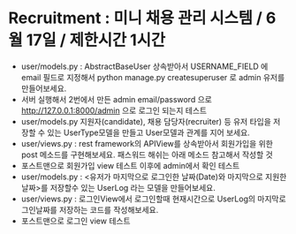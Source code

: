 # Recruitment : 미니 채용 관리 시스템 / 6월 17일 / 제한시간 1시간


- user/models.py : AbstractBaseUser 상속받아서 USERNAME_FIELD 에 email 필드로 지정해서 python manage.py createsuperuser 로 admin 유저를 만들어보세요.
- 서버 실행해서 2번에서 만든 admin email/password 으로 http://127.0.0.1:8000/admin 으로 로그인 되는지 테스트
- user/models.py 지원자(candidate), 채용 담당자(recruiter) 등 유저 타입을 저장할 수 있는 UserType모델을 만들고 User모델과 관계를 지어 보세요.
- user/views.py : rest framework의 APIView를 상속받아서 회원가입을 위한 post 메소드를 구현해보세요. 패스워드 해쉬는 아래 메소드 참고해서 작성할 것
- 포스트맨으로 회원가입 view 테스트 이후에 admin에서 확인 테스트 
- user/models.py : <유저가 마지막으로 로그인한 날짜(Date)와 마지막으로 지원한날짜>를 저장할수 있는 UserLog 라는 모델을 만들어보세요.
- user/views.py : 로그인View에서 로그인할때 현재시간으로 UserLog의 마지막로그인날짜를 저장하는 코드를 작성해보세요.
- 포스트맨으로 로그인 view 테스트  
